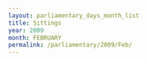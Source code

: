 ```yaml
---
layout: parliamentary_days_month_list
title: Sittings
year: 2009
month: FEBRUARY
permalink: /parliamentary/2009/Feb/
---
```


